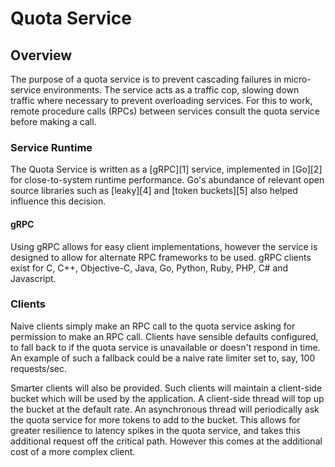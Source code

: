 # Quota Service

## Overview
The purpose of a quota service is to prevent cascading failures in micro-service environments.
The service acts as a traffic cop, slowing down traffic where necessary to prevent overloading
services. For this to work, remote procedure calls (RPCs) between services consult the quota
service before making a call.

### Service Runtime
The Quota Service is written as a [gRPC][1] service, implemented in [Go][2] for close-to-system
runtime performance. Go's abundance of relevant open source libraries such as [leaky][4] and
[token buckets][5] also helped influence this decision.

#### gRPC
Using gRPC allows for easy client implementations, however the service is designed to allow for
alternate RPC frameworks to be used. gRPC clients exist for C, C++, Objective-C, Java, Go, Python,
Ruby, PHP, C# and Javascript.

### Clients
Naive clients simply make an RPC call to the quota service asking for permission to make an RPC
call. Clients have sensible defaults configured, to fall back to if the quota service is unavailable
or doesn't respond in time. An example of such a fallback could be a naive rate limiter set to, say,
100 requests/sec.

Smarter clients will also be provided. Such clients will maintain a client-side bucket which will
be used by the application. A client-side thread will top up the bucket at the default rate. An
asynchronous thread will periodically ask the quota service for more tokens to add to the bucket.
This allows for greater resilience to latency spikes in the quota service, and takes this additional
request off the critical path. However this comes at the additional cost of a more complex client.
